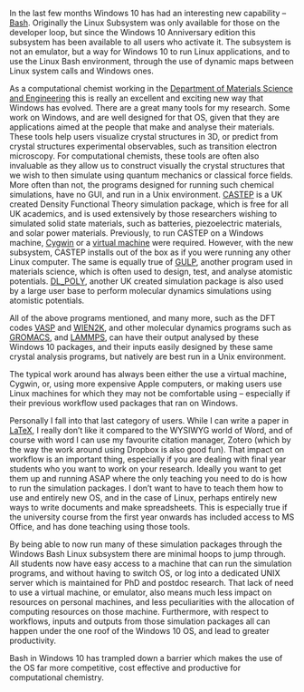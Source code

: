 <!--
.. title: Bashing down Windows for Materials Science
.. author: Christopher Handley
.. slug: windows_bash_materials
.. date: 2016-11-03 16:33:11 UTC
.. tags:
.. category:
.. link:
.. description:
.. type: text
-->

In the last few months Windows 10 has had an interesting new capability – [Bash](http://www.walkingrandomly.com/?p=6187). Originally the Linux Subsystem was only available for those on the developer loop, but since the Windows 10 Anniversary edition this subsystem has been available to all users who activate it. The subsystem is not an emulator, but a way for Windows 10 to run Linux applications, and to use the Linux Bash environment, through the use of dynamic maps between Linux system calls and Windows ones.

As a computational chemist working in the [Department of Materials Science and Engineering](https://www.sheffield.ac.uk/materials) this is really an excellent and exciting new way that Windows has evolved.
There are a great many tools for my research. Some work on Windows, and are well designed for that OS, given that they are applications aimed at the people that make and analyse their materials. These tools help users visualize crystal structures in 3D, or predict from crystal structures experimental observables, such as transition electron microscopy. For computational chemists, these tools are often also invaluable as they allow us to construct visually the crystal structures that we wish to then simulate using quantum mechanics or classical force fields.
More often than not, the programs designed for running such chemical simulations, have no GUI, and run in a Unix environment. [CASTEP](http://www.castep.org/) is a UK created Density Functional Theory simulation package, which is free for all UK academics, and is used extensively by those researchers wishing to simulated solid state materials, such as batteries, piezoelectric materials, and solar power materials. Previously, to run CASTEP on a Windows machine, [Cygwin](https://www.cygwin.com/) or a [virtual machine](https://en.wikipedia.org/wiki/Virtual_machine) were required. However, with the new subsystem, CASTEP installs out of the box as if you were running any other Linux computer.
The same is equally true of [GULP](https://nanochemistry.curtin.edu.au/gulp/), another program used in materials science, which is often used to design, test, and analyse atomistic potentials. [DL_POLY](https://www.scd.stfc.ac.uk/Pages/DL_POLY.aspx), another UK created simulation package is also used by a large user base to perform molecular dynamics simulations using atomistic potentials.

All of the above programs mentioned, and many more, such as the DFT codes [VASP](https://www.vasp.at/) and [WIEN2K](http://susi.theochem.tuwien.ac.at/), and other molecular dynamics programs such as [GROMACS](http://www.gromacs.org/), and [LAMMPS](http://lammps.sandia.gov/), can have their output analysed by these Windows 10 packages, and their inputs easily designed by these same crystal analysis programs, but natively are best run in a Unix environment.

The typical work around has always been either the use a virtual machine, Cygwin, or, using more expensive Apple computers, or making users use Linux machines for which they may not be comfortable using – especially if their previous workflow used packages that ran on Windows.

Personally I fall into that last category of users. While I can write a paper in [LaTeX](https://www.latex-project.org/), I really don’t like it compared to the WYSIWYG world of Word, and of course with word I can use my favourite citation manager, Zotero (which by the way the work around using Dropbox is also good fun). That impact on workflow is an important thing, especially if you are dealing with final year students who you want to work on your research. Ideally you want to get them up and running ASAP where the only teaching you need to do is how to run the simulation packages. I don’t want to have to teach them how to use and entirely new OS, and in the case of Linux, perhaps entirely new ways to write documents and make spreadsheets. This is especially true if the university course from the first year onwards has included access to MS Office, and has done teaching using those tools.

By being able to now run many of these simulation packages through the Windows Bash Linux subsystem there are minimal hoops to jump through. All students now have easy access to a machine that can run the simulation programs, and without having to switch OS, or log into a dedicated UNIX server which is maintained for PhD and postdoc research. That lack of need to use a virtual machine, or emulator, also means much less impact on resources on personal machines, and less peculiarities with the allocation of computing resources on those machine. Furthermore, with respect to workflows, inputs and outputs from those simulation packages all can happen under the one roof of the Windows 10 OS, and lead to greater productivity.

Bash in Windows 10 has trampled down a barrier which makes the use of the OS far more competitive, cost effective and productive for computational chemistry.
